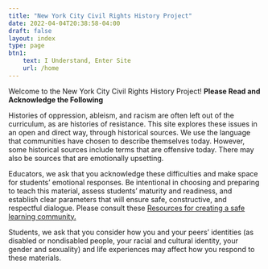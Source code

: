 ```yaml
---
title: "New York City Civil Rights History Project"
date: 2022-04-04T20:38:58-04:00
draft: false
layout: index
type: page
btn1: 
    text: I Understand, Enter Site
    url: /home
---
```


Welcome to the New York City Civil Rights History Project! **Please Read and Acknowledge the Following**

Histories of oppression, ableism, and racism are often left out of the curriculum, as are histories of resistance. This site explores these issues in an open and direct way, through historical sources. We use the language that communities have chosen to describe themselves today. However, some historical sources include terms that are offensive today. There may also be sources that are emotionally upsetting.

Educators, we ask that you acknowledge these difficulties and make space for students’ emotional responses. Be intentional in choosing and preparing to teach this material, assess students’ maturity and readiness, and establish clear parameters that will ensure safe, constructive, and respectful dialogue. Please consult these [Resources for creating a safe learning community.](/teaching-resources/safe-learning-community)

Students, we ask that you consider how you and your peers’ identities (as disabled or nondisabled people, your racial and cultural identity, your gender and sexuality) and life experiences may affect how you respond to these materials.
